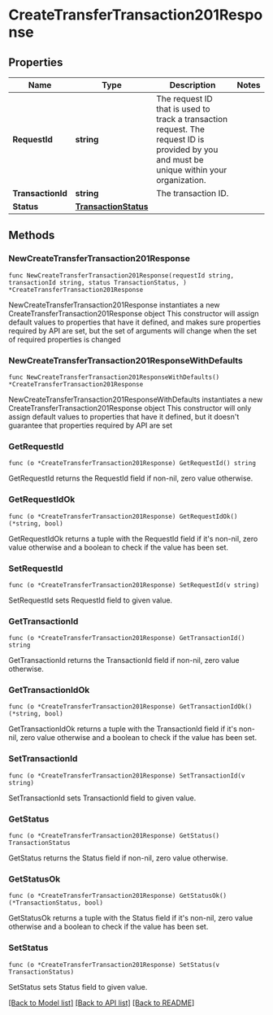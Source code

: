 # CreateTransferTransaction201Response

## Properties

Name | Type | Description | Notes
------------ | ------------- | ------------- | -------------
**RequestId** | **string** | The request ID that is used to track a transaction request. The request ID is provided by you and must be unique within your organization. | 
**TransactionId** | **string** | The transaction ID. | 
**Status** | [**TransactionStatus**](TransactionStatus.md) |  | 

## Methods

### NewCreateTransferTransaction201Response

`func NewCreateTransferTransaction201Response(requestId string, transactionId string, status TransactionStatus, ) *CreateTransferTransaction201Response`

NewCreateTransferTransaction201Response instantiates a new CreateTransferTransaction201Response object
This constructor will assign default values to properties that have it defined,
and makes sure properties required by API are set, but the set of arguments
will change when the set of required properties is changed

### NewCreateTransferTransaction201ResponseWithDefaults

`func NewCreateTransferTransaction201ResponseWithDefaults() *CreateTransferTransaction201Response`

NewCreateTransferTransaction201ResponseWithDefaults instantiates a new CreateTransferTransaction201Response object
This constructor will only assign default values to properties that have it defined,
but it doesn't guarantee that properties required by API are set

### GetRequestId

`func (o *CreateTransferTransaction201Response) GetRequestId() string`

GetRequestId returns the RequestId field if non-nil, zero value otherwise.

### GetRequestIdOk

`func (o *CreateTransferTransaction201Response) GetRequestIdOk() (*string, bool)`

GetRequestIdOk returns a tuple with the RequestId field if it's non-nil, zero value otherwise
and a boolean to check if the value has been set.

### SetRequestId

`func (o *CreateTransferTransaction201Response) SetRequestId(v string)`

SetRequestId sets RequestId field to given value.


### GetTransactionId

`func (o *CreateTransferTransaction201Response) GetTransactionId() string`

GetTransactionId returns the TransactionId field if non-nil, zero value otherwise.

### GetTransactionIdOk

`func (o *CreateTransferTransaction201Response) GetTransactionIdOk() (*string, bool)`

GetTransactionIdOk returns a tuple with the TransactionId field if it's non-nil, zero value otherwise
and a boolean to check if the value has been set.

### SetTransactionId

`func (o *CreateTransferTransaction201Response) SetTransactionId(v string)`

SetTransactionId sets TransactionId field to given value.


### GetStatus

`func (o *CreateTransferTransaction201Response) GetStatus() TransactionStatus`

GetStatus returns the Status field if non-nil, zero value otherwise.

### GetStatusOk

`func (o *CreateTransferTransaction201Response) GetStatusOk() (*TransactionStatus, bool)`

GetStatusOk returns a tuple with the Status field if it's non-nil, zero value otherwise
and a boolean to check if the value has been set.

### SetStatus

`func (o *CreateTransferTransaction201Response) SetStatus(v TransactionStatus)`

SetStatus sets Status field to given value.



[[Back to Model list]](../README.md#documentation-for-models) [[Back to API list]](../README.md#documentation-for-api-endpoints) [[Back to README]](../README.md)


